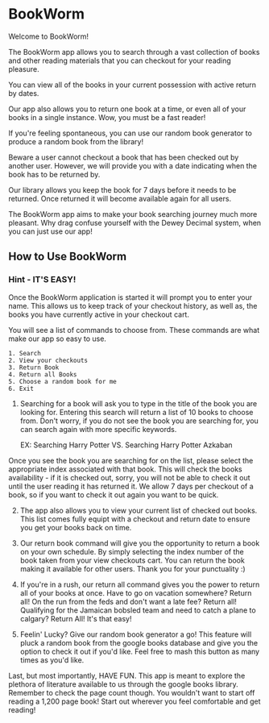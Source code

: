 # BookWorm

Welcome to BookWorm!

The BookWorm app allows you to search through a vast collection of books and other reading materials that you can checkout for your reading pleasure.

You can view all of the books in your current possession with active return by dates.

Our app also allows you to return one book at a time, or even all of your books in a single instance.  Wow, you must be a fast reader!

If you're feeling spontaneous, you can use our random book generator to produce a random book from the library!

Beware a user cannot checkout a book that has been checked out by another user.  However, we will provide you with a date indicating when the book has to be returned by.

Our library allows you keep the book for 7 days before it needs to be returned.  Once returned it will become available again for all users.

The BookWorm app aims to make your book searching journey much more pleasant.  Why drag confuse yourself with the Dewey Decimal system, when you can just use our app!



## How to Use BookWorm

### Hint - IT'S EASY!
  Once the BookWorm application is started it will prompt you to enter your name.  This allows us to keep track of your checkout history, as well as, the books you have currently active in your checkout cart.

  You will see a list of commands to choose from.  These commands are what make our app so easy to use.

    1. Search
    2. View your checkouts
    3. Return Book
    4. Return all Books
    5. Choose a random book for me
    6. Exit



1. Searching for a book will ask you to type in the title of the book you are looking for.  Entering this search will return a list of 10 books to choose from.
Don't worry, if you do not see the book you are searching for, you can search again with more specific keywords.

    EX: Searching Harry Potter
      VS.
    Searching Harry Potter Azkaban

  Once you see the book you are searching for on the list, please select the appropriate index associated with that book.  This will check the books availability - if it is checked out, sorry, you will not be able to check it out until the user reading it has returned it.  We allow 7 days per checkout of a book, so if you want to check it out again you want to be quick.

2. The app also allows you to view your current list of checked out books.  This list comes fully equipt with a checkout and return date to ensure you get your books back on time.

3. Our return book command will give you the opportunity to return a book on your own schedule.  By simply selecting the index number of the book taken from your view checkouts cart.  You can return the book making it available for other users.  Thank you for your punctuality :)

4. If you're in a rush, our return all command gives you the power to return all of your books at once.  Have to go on vacation somewhere? Return all!  On the run from the feds and don't want a late fee? Return all! Qualifying for the Jamaican bobsled team and need to catch a plane to calgary?  Return All!  It's that easy!

5.  Feelin' Lucky?  Give our random book generator a go!  This feature will pluck a random book from the google books database and give you the option to check it out if you'd like.  Feel free to mash this button as many times as you'd like.

Last, but most importantly, HAVE FUN.  This app is meant to explore the plethora of literature available to us through the google books library.  Remember to check the page count though.  You wouldn't want to start off reading a 1,200 page book!  Start out wherever you feel comfortable and get reading!
